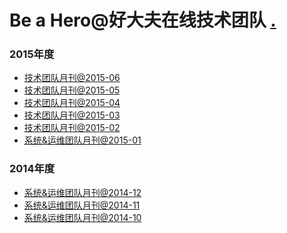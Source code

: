 Be a Hero@好大夫在线技术团队 [.](http://www.gopro.com)
====

### 2015年度
* [技术团队月刊@2015-06](https://github.com/yangshiqi/wiki/blob/master/team-mag/201506.md)
* [技术团队月刊@2015-05](https://github.com/yangshiqi/wiki/blob/master/team-mag/201505.md)
* [技术团队月刊@2015-04](https://github.com/yangshiqi/wiki/blob/master/team-mag/201504.md)
* [技术团队月刊@2015-03](https://github.com/yangshiqi/wiki/blob/master/team-mag/201503.md)
* [技术团队月刊@2015-02](https://github.com/yangshiqi/wiki/blob/master/team-mag/201502.md)
* [系统&运维团队月刊@2015-01](https://github.com/yangshiqi/wiki/blob/master/team-mag/201501.md)

### 2014年度
* [系统&运维团队月刊@2014-12](https://github.com/yangshiqi/wiki/blob/master/team-mag/201412.md)
* [系统&运维团队月刊@2014-11](https://github.com/yangshiqi/wiki/blob/master/team-mag/201411.md)
* [系统&运维团队月刊@2014-10](https://github.com/yangshiqi/wiki/blob/master/team-mag/201410.md)

